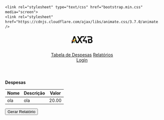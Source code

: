 <html>

<head>
    <meta charset="utf-8">
    <meta name="viewport" content="width=device-width, initial-scale=1" />
    <meta name="description" content="Desenvolvendo tabela de despesas">
    <meta name="author" content="Wendel Fernandes">
    <title>Página de Despesas</title>

    <link rel="stylesheet" type="text/css" href="bootstrap.min.css" media="screen">    
    <link rel="stylesheet" href="https://cdnjs.cloudflare.com/ajax/libs/animate.css/3.7.0/animate.min.css" />
</head>

<body>
    <header>
        <div
            class="d-flex flex-column flex-md-row align-items-center p-3 px-md-4 mb-3 bg-white border-bottom shadow-sm">
            <h5 class="my-0 mr-md-auto font-weight-normal">
                <img src="logo.jfif" height="30px" width="80px">
            </h5>
            <nav class="my-2 my-md-0 mr-md-3">
                <a href="#" class="p-2 text-dark">Tabela de Despesas</a>
                <a href="#" class="p-2 text-dark">Relatórios</a>
            </nav>
            <a routerlinkactive="hide-login" class="btn btn-outline-primary" href="/login">Login</a>
        </div>
    </header>
    <main>
        <div class="col-md-12 order-md1">
            <div class="card">
                <div class="card-header border-primary text-white bg-primary" style="font-weight: bold;">Despesas</div>
                <div class="card-body">
                    <div class="container animated bounceInUp">     
                        <div class="row">
                        <div class="col-md-8">
                            <table class="table table-bordered table-hover table-sm table-responsive{-sm|-md|-lg|-xl}">
                                <thead class="thead-dark">
                                    <tr>
                                        <th>Nome</th>
                                        <th>Descrição</th>
                                        <th>Valor</th>
                                    </tr>
                                </thead>
                                <tr>
                                    <td>ola</td>
                                    <td>ola</td>
                                    <td>20.00</td>
                                </tr>
                            </table>
                        </div>
                        <div class="col col-md-4">
                            <button type="button" class="btn btn-warning btn-outline-dark">Gerar Relatório</button>
                        </div>
                    </div>                
                    </div>
                </div>
            </div>
        </div>
    </main>
    <script src="jquery-3.4.1.min.js"></script>
    <script src="https://cdnjs.cloudflare.com/ajax/libs/popper.js/1.12.9/umd/popper.min.js" integrity="sha384-ApNbgh9B+Y1QKtv3Rn7W3mgPxhU9K/ScQsAP7hUibX39j7fakFPskvXusvfa0b4Q" crossorigin="anonymous"></script>
    <script src="https://maxcdn.bootstrapcdn.com/bootstrap/4.0.0/js/bootstrap.min.js" integrity="sha384-JZR6Spejh4U02d8jOt6vLEHfe/JQGiRRSQQxSfFWpi1MquVdAyjUar5+76PVCmYl" crossorigin="anonymous"></script>
</body>

</html>
